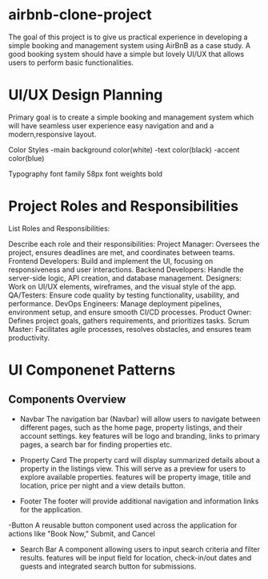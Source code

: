 # airbnb-clone-project
The goal of this project is to give us practical experience in developing a simple booking and management system using AirBnB as a case study. A good booking system should have a simple but lovely UI/UX that allows users to perform basic functionalities.

# UI/UX Design Planning

Primary goal is to create a simple booking and management system which will have seamless user experience easy navigation and and a modern,responsive layout.

Color Styles
-main background color(white)
-text color(black)
-accent color(blue)

Typography
font family 58px
font weights bold

# Project Roles and Responsibilities

List Roles and Responsibilities:

Describe each role and their responsibilities:
Project Manager: Oversees the project, ensures deadlines are met, and coordinates between teams.
Frontend Developers: Build and implement the UI, focusing on responsiveness and user interactions.
Backend Developers: Handle the server-side logic, API creation, and database management.
Designers: Work on UI/UX elements, wireframes, and the visual style of the app.
QA/Testers: Ensure code quality by testing functionality, usability, and performance.
DevOps Engineers: Manage deployment pipelines, environment setup, and ensure smooth CI/CD processes.
Product Owner: Defines project goals, gathers requirements, and prioritizes tasks.
Scrum Master: Facilitates agile processes, resolves obstacles, and ensures team productivity.

# UI Componenet Patterns

## Components Overview

- Navbar 
The navigation bar (Navbar) will allow users to navigate between different pages, such as the home page, property listings, and their account settings. key features will be logo and branding, links to primary pages, a search bar for finding properties etc.

- Property Card
 The property card will display summarized details about a property in the listings view. This will serve as a preview for users to explore available properties. features will be property image, titile and location, price per night and a view details button.

 - Footer
 The footer will provide additional navigation and information links for the application.

 -Button 
 A reusable button component used across the application for actions like "Book Now," Submit, and Cancel

- Search Bar 
A component allowing users to input search criteria and filter results. features will be input field for location, check-in/out dates and guests and integrated search button for submissions.